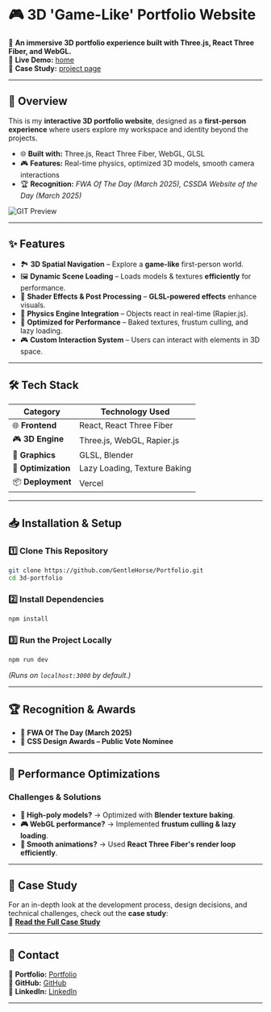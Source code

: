 # 🎮 3D 'Game-Like' Portfolio Website

🚀 **An immersive 3D portfolio experience built with Three.js, React Three Fiber, and WebGL.**  
🔗 **Live Demo:** [home](https://toshihito-endo.com/)  
📖 **Case Study:** [project page](https://toshihito-endo.com/portfolio-website)

---

## 📌 Overview

This is my **interactive 3D portfolio website**, designed as a **first-person experience** where users explore my workspace and identity beyond the projects.

- 🌐 **Built with:** Three.js, React Three Fiber, WebGL, GLSL
- 🎮 **Features:** Real-time physics, optimized 3D models, smooth camera interactions
- 🏆 **Recognition:** _FWA Of The Day (March 2025), CSSDA Website of the Day (March 2025)_

![GIT Preview](/public/videos/portfolio-website/portfolio-website-preview.gif)

---

## ✨ Features

- 🏞️ **3D Spatial Navigation** – Explore a **game-like** first-person world.
- 🖼️ **Dynamic Scene Loading** – Loads models & textures **efficiently** for performance.
- 🎨 **Shader Effects & Post Processing** – **GLSL-powered effects** enhance visuals.
- 🔧 **Physics Engine Integration** – Objects react in real-time (Rapier.js).
- 🚀 **Optimized for Performance** – Baked textures, frustum culling, and lazy loading.
- 🎮 **Custom Interaction System** – Users can interact with elements in 3D space.

---

## 🛠️ Tech Stack

| **Category**        | **Technology Used**          |
| ------------------- | ---------------------------- |
| 🌐 **Frontend**     | React, React Three Fiber     |
| 🎮 **3D Engine**    | Three.js, WebGL, Rapier.js   |
| 🎨 **Graphics**     | GLSL, Blender                |
| 🚀 **Optimization** | Lazy Loading, Texture Baking |
| 📦 **Deployment**   | Vercel                       |

---

## 📥 Installation & Setup

### **1️⃣ Clone This Repository**

```sh
git clone https://github.com/GentleHorse/Portfolio.git
cd 3d-portfolio
```

### **2️⃣ Install Dependencies**

```sh
npm install
```

### **3️⃣ Run the Project Locally**

```sh
npm run dev
```

_(Runs on `localhost:3000` by default.)_

---

## 🏆 Recognition & Awards

- 🏅 **FWA Of The Day (March 2025)**
- 🏅 **CSS Design Awards – Public Vote Nominee**

---

## 🚀 Performance Optimizations

### **Challenges & Solutions**

- **🔄 High-poly models?** → Optimized with **Blender texture baking**.
- **🎮 WebGL performance?** → Implemented **frustum culling & lazy loading**.
- **🚀 Smooth animations?** → Used **React Three Fiber's render loop efficiently**.

---

## 📖 Case Study

For an in-depth look at the development process, design decisions, and technical challenges, check out the **case study**:  
🔗 **[Read the Full Case Study](https://toshihito-endo.com/portfolio-website)**

---

## 📧 Contact

📌 **Portfolio:** [Portfolio](https://toshihito-endo.com/works)  
📌 **GitHub:** [GitHub](https://github.com/GentleHorse)  
📌 **LinkedIn:** [LinkedIn](https://www.linkedin.com/in/toshihito-endo-a68a82172/)

---
